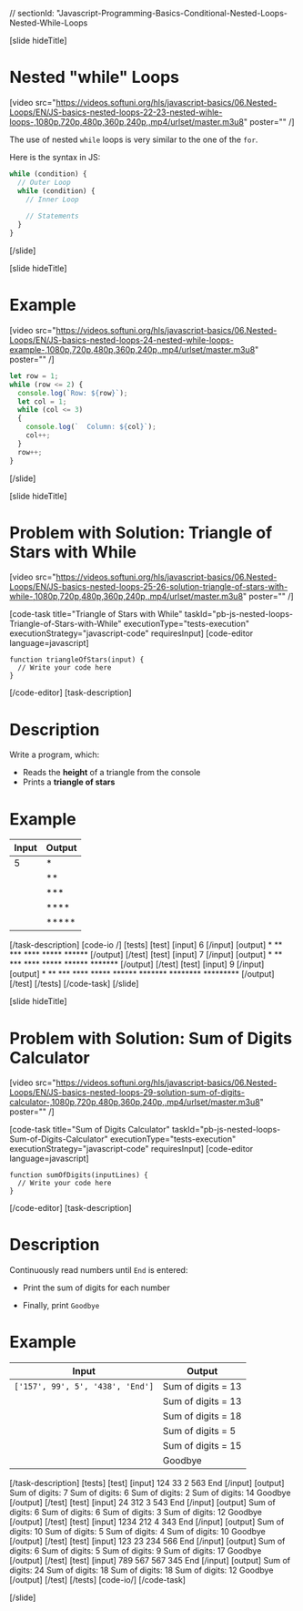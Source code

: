 // sectionId: "Javascript-Programming-Basics-Conditional-Nested-Loops-Nested-While-Loops

[slide hideTitle]
# Nested "while" Loops

[video src="https://videos.softuni.org/hls/javascript-basics/06.Nested-Loops/EN/JS-basics-nested-loops-22-23-nested-wihle-loops-,1080p,720p,480p,360p,240p,.mp4/urlset/master.m3u8" poster="" /]

The use of nested `while` loops is very similar to the one of the `for`.

Here is the syntax in JS:
```js
while (condition) {
  // Outer Loop 
  while (condition) {
    // Inner Loop
    
    // Statements
  }
}
```
[/slide]

[slide hideTitle]
# Example

[video src="https://videos.softuni.org/hls/javascript-basics/06.Nested-Loops/EN/JS-basics-nested-loops-24-nested-while-loops-example-,1080p,720p,480p,360p,240p,.mp4/urlset/master.m3u8" poster="" /]

```js live
let row = 1;
while (row <= 2) {
  console.log(`Row: ${row}`);
  let col = 1;
  while (col <= 3)
  {
    console.log(`  Column: ${col}`);
    col++;
  }
  row++;
}
```
[/slide]

[slide hideTitle]
# Problem with Solution: Triangle of Stars with While

[video src="https://videos.softuni.org/hls/javascript-basics/06.Nested-Loops/EN/JS-basics-nested-loops-25-26-solution-triangle-of-stars-with-while-,1080p,720p,480p,360p,240p,.mp4/urlset/master.m3u8" poster="" /]

[code-task title="Triangle of Stars with While" taskId="pb-js-nested-loops-Triangle-of-Stars-with-While" executionType="tests-execution" executionStrategy="javascript-code" requiresInput] 
[code-editor language=javascript]
```
function triangleOfStars(input) {
  // Write your code here
}
```
[/code-editor]
[task-description]
# Description
Write a program, which:

* Reads the **height** of a triangle from the console
* Prints a **triangle of stars**
# Example
| **Input** | **Output**| 
| --- | --- |
| 5 | \* |
| | \*\* |
| | \*\*\* |
|  | \*\*\*\* |
| | \*\*\*\*\* |

[/task-description]
[code-io /]
[tests]
[test]
[input]
6
[/input]
[output]
\*
\*\*
\*\*\*
\*\*\*\*
\*\*\*\*\*
\*\*\*\*\*\*
[/output]
[/test]
[test]
[input]
7
[/input]
[output]
\*
\*\*
\*\*\*
\*\*\*\*
\*\*\*\*\*
\*\*\*\*\*\*
\*\*\*\*\*\*\*
[/output]
[/test]
[test]
[input]
9
[/input]
[output]
\*
\*\*
\*\*\*
\*\*\*\*
\*\*\*\*\*
\*\*\*\*\*\*
\*\*\*\*\*\*\*
\*\*\*\*\*\*\*\*
\*\*\*\*\*\*\*\*\*
[/output]
[/test]
[/tests]
[/code-task]
[/slide]



[slide hideTitle]
# Problem with Solution: Sum of Digits Calculator

[video src="https://videos.softuni.org/hls/javascript-basics/06.Nested-Loops/EN/JS-basics-nested-loops-29-solution-sum-of-digits-calculator-,1080p,720p,480p,360p,240p,.mp4/urlset/master.m3u8" poster="" /]

[code-task title="Sum of Digits Calculator" taskId="pb-js-nested-loops-Sum-of-Digits-Calculator" executionType="tests-execution" executionStrategy="javascript-code" requiresInput] 
[code-editor language=javascript]
```
function sumOfDigits(inputLines) {
  // Write your code here
}
```
[/code-editor]
[task-description]
# Description
Continuously read numbers until `End` is entered:

* Print the sum of digits for each number

* Finally, print `Goodbye`

# Example
| **Input** | **Output** |
| --- | --- |
|`['157', 99', 5', '438', 'End']`|Sum of digits = 13 |
||Sum of digits = 13|
||Sum of digits = 18|
||Sum of digits = 5|
||Sum of digits = 15|
||Goodbye|


[/task-description]
[tests]
[test]
[input]
124
33
2
563
End
[/input]
[output]
Sum of digits: 7
Sum of digits: 6
Sum of digits: 2
Sum of digits: 14
Goodbye
[/output]
[/test]
[test]
[input]
24
312
3
543
End
[/input]
[output]
Sum of digits: 6
Sum of digits: 6
Sum of digits: 3
Sum of digits: 12
Goodbye
[/output]
[/test]
[test]
[input]
1234
212
4
343
End
[/input]
[output]
Sum of digits: 10
Sum of digits: 5
Sum of digits: 4
Sum of digits: 10
Goodbye
[/output]
[/test]
[test]
[input]
123
23
234
566
End
[/input]
[output]
Sum of digits: 6
Sum of digits: 5
Sum of digits: 9
Sum of digits: 17
Goodbye
[/output]
[/test]
[test]
[input]
789
567
567
345
End
[/input]
[output]
Sum of digits: 24
Sum of digits: 18
Sum of digits: 18
Sum of digits: 12
Goodbye
[/output]
[/test]
[/tests]
[code-io/]
[/code-task]

[/slide]

